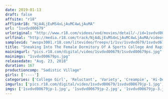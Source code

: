 ```yaml
---
date: 2019-01-13
draft: false
affsite: "r18"
afflinkr18: "NjA4LjEuMS4xLjAuMC4wLjAuMA"
url: "1svdvd00679"
urloriginal: "http://www.r18.com/videos/vod/movies/detail/-/id=1svdvd00679"
urlfinal: "http://media.r18.com/track/NjA4LjEuMS4xLjAuMC4wLjAuMA/videos/vod/movies/detail/-/id=1svdvd00679"
samplevid: "awspv3001.r18.com/litevideo/freepv/1/1sv/1svdvd679/1svdvd679_dmb_w.mp4"
title: "Sneaking Into The Female Dormitory Of A Sports College And Raping Fit College Girls! I'm Going To Impregnate Them All! Creampie-ing Their Young, Healthy Bodies!"
mainimgurl: "pics.r18.com/digital/video/1svdvd00679/1svdvd00679ps.jpg"
mainimgs: "1svdvd00679ps.jpg"
releasedate: "Aug. 23, 2018"
duration: 167
productioncomp: "Sadistic Village"
girls: ['----']
categories: ['College Girl', 'Reluctant', 'Variety', 'Creampie', 'Hi-Def']
imgurls: ['pics.r18.com/digital/video/1svdvd00679/1svdvd00679jp-1.jpg', 'pics.r18.com/digital/video/1svdvd00679/1svdvd00679jp-2.jpg', 'pics.r18.com/digital/video/1svdvd00679/1svdvd00679jp-3.jpg', 'pics.r18.com/digital/video/1svdvd00679/1svdvd00679jp-4.jpg', 'pics.r18.com/digital/video/1svdvd00679/1svdvd00679jp-5.jpg', 'pics.r18.com/digital/video/1svdvd00679/1svdvd00679jp-6.jpg', 'pics.r18.com/digital/video/1svdvd00679/1svdvd00679jp-7.jpg', 'pics.r18.com/digital/video/1svdvd00679/1svdvd00679jp-8.jpg', 'pics.r18.com/digital/video/1svdvd00679/1svdvd00679jp-9.jpg', 'pics.r18.com/digital/video/1svdvd00679/1svdvd00679jp-10.jpg', 'pics.r18.com/digital/video/1svdvd00679/1svdvd00679jp-11.jpg', 'pics.r18.com/digital/video/1svdvd00679/1svdvd00679jp-12.jpg', 'pics.r18.com/digital/video/1svdvd00679/1svdvd00679jp-13.jpg', 'pics.r18.com/digital/video/1svdvd00679/1svdvd00679jp-14.jpg', 'pics.r18.com/digital/video/1svdvd00679/1svdvd00679jp-15.jpg', 'pics.r18.com/digital/video/1svdvd00679/1svdvd00679jp-16.jpg', 'pics.r18.com/digital/video/1svdvd00679/1svdvd00679jp-17.jpg', 'pics.r18.com/digital/video/1svdvd00679/1svdvd00679jp-18.jpg', 'pics.r18.com/digital/video/1svdvd00679/1svdvd00679jp-19.jpg', 'pics.r18.com/digital/video/1svdvd00679/1svdvd00679jp-20.jpg']
imgs: ['1svdvd00679jp-1.jpg', '1svdvd00679jp-2.jpg', '1svdvd00679jp-3.jpg', '1svdvd00679jp-4.jpg', '1svdvd00679jp-5.jpg', '1svdvd00679jp-6.jpg', '1svdvd00679jp-7.jpg', '1svdvd00679jp-8.jpg', '1svdvd00679jp-9.jpg', '1svdvd00679jp-10.jpg', '1svdvd00679jp-11.jpg', '1svdvd00679jp-12.jpg', '1svdvd00679jp-13.jpg', '1svdvd00679jp-14.jpg', '1svdvd00679jp-15.jpg', '1svdvd00679jp-16.jpg', '1svdvd00679jp-17.jpg', '1svdvd00679jp-18.jpg', '1svdvd00679jp-19.jpg', '1svdvd00679jp-20.jpg']
---
```

